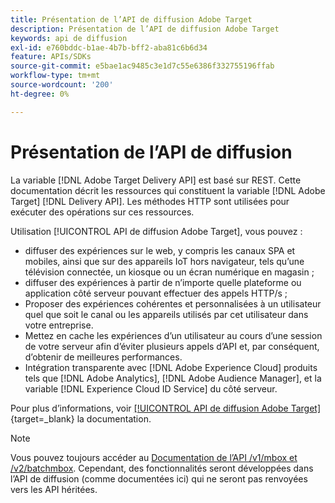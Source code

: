 ```yaml
---
title: Présentation de l’API de diffusion Adobe Target
description: Présentation de l’API de diffusion Adobe Target
keywords: api de diffusion
exl-id: e760bddc-b1ae-4b7b-bff2-aba81c6b6d34
feature: APIs/SDKs
source-git-commit: e5bae1ac9485c3e1d7c55e6386f332755196ffab
workflow-type: tm+mt
source-wordcount: '200'
ht-degree: 0%

---
```


# Présentation de l’API de diffusion

La variable [!DNL Adobe Target Delivery API] est basé sur REST. Cette documentation décrit les ressources qui constituent la variable [!DNL Adobe Target] [!DNL Delivery API]. Les méthodes HTTP sont utilisées pour exécuter des opérations sur ces ressources.

Utilisation [!UICONTROL API de diffusion Adobe Target], vous pouvez :

* diffuser des expériences sur le web, y compris les canaux SPA et mobiles, ainsi que sur des appareils IoT hors navigateur, tels qu’une télévision connectée, un kiosque ou un écran numérique en magasin ;
* diffuser des expériences à partir de n’importe quelle plateforme ou application côté serveur pouvant effectuer des appels HTTP/s ;
* Proposer des expériences cohérentes et personnalisées à un utilisateur quel que soit le canal ou les appareils utilisés par cet utilisateur dans votre entreprise.
* Mettez en cache les expériences d’un utilisateur au cours d’une session de votre serveur afin d’éviter plusieurs appels d’API et, par conséquent, d’obtenir de meilleures performances.
* Intégration transparente avec [!DNL Adobe Experience Cloud] produits tels que [!DNL Adobe Analytics], [!DNL Adobe Audience Manager], et la variable [!DNL Experience Cloud ID Service] du côté serveur.

Pour plus d’informations, voir [[!UICONTROL API de diffusion Adobe Target]](https://developer.adobe.com/target/implement/delivery-api/){target=_blank} la documentation.

>[!NOTE]
>
>Vous pouvez toujours accéder au [Documentation de l’API /v1/mbox et /v2/batchmbox](https://developers.adobetarget.com/api/legacy-api/index.html). Cependant, des fonctionnalités seront développées dans l’API de diffusion (comme documentées ici) qui ne seront pas renvoyées vers les API héritées.
